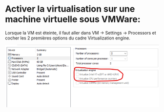 # Activer la virtualisation sur une machine virtuelle sous VMWare:

Lorsque la VM est éteinte, il faut aller dans VM -> Settings -> Processors et cocher les 2 premières options du cadre Virtualization engine.

![](images/activervirtuvm.png)
